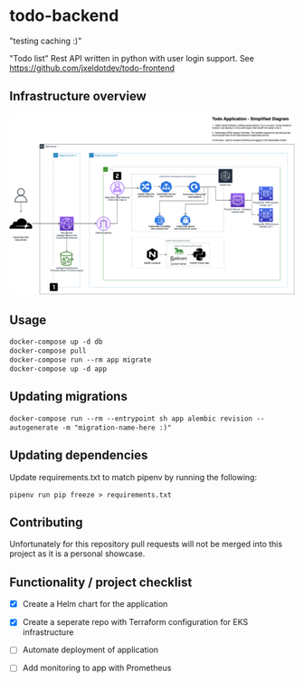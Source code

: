 # todo-backend

"testing caching :)"

"Todo list" Rest API written in python with user login support. See https://github.com/jxeldotdev/todo-frontend

## Infrastructure overview

![Infrastructure Diagram](infra/diagram.png)

## Usage

```shell
docker-compose up -d db
docker-compose pull
docker-compose run --rm app migrate
docker-compose up -d app
```

## Updating migrations

```shell
docker-compose run --rm --entrypoint sh app alembic revision --autogenerate -m "migration-name-here :)"
```

## Updating dependencies

Update requirements.txt to match pipenv by running the following:

```shell
pipenv run pip freeze > requirements.txt
```

## Contributing

Unfortunately for this repository pull requests will not be merged into this project as it is a personal showcase.

## Functionality / project checklist

- [x] Create a Helm chart for the application

- [x] Create a seperate repo with Terraform configuration for EKS infrastructure

- [ ] Automate deployment of application

- [ ] Add monitoring to app with Prometheus
